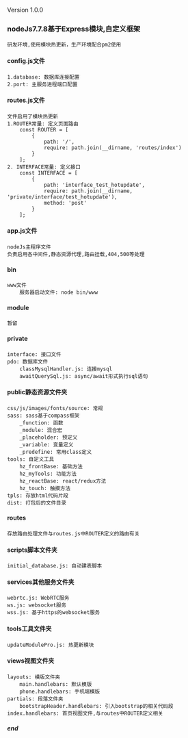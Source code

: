 Version 1.0.0
### nodeJs7.7.8基于Express模块,自定义框架
	研发环境,使用模块热更新，生产环境配合pm2使用

#### config.js文件
	1.database: 数据库连接配置
	2.port: 主服务进程端口配置
	
#### routes.js文件
	文件启用了模块热更新
	1.ROUTER常量: 定义页面路由
		const ROUTER = [
			{
				path: '/',
				require: path.join(__dirname, 'routes/index')
			}
		];
	2. INTERFACE常量: 定义接口
		const INTERFACE = [
			{
				path: 'interface_test_hotupdate',
				require: path.join(__dirname, 'private/interface/test_hotupdate'),
				method: 'post'
			}
		];

#### app.js文件
	nodeJs主程序文件
	负责启用各中间件,静态资源代理,路由挂载,404,500等处理

#### bin
	www文件
		服务器启动文件: node bin/www
		
#### module
	暂留

#### private
	interface: 接口文件
	pdo: 数据库文件
		classMysqlHandler.js: 连接mysql
		awaitQuerySql.js: async/await形式执行sql语句

#### public静态资源文件夹
	css/js/images/fonts/source: 常规
	sass: sass基于compass框架
		_function: 函数
		_module: 混合宏
		_placeholder: 预定义
		_variable: 变量定义
		_predefine: 常用class定义
	tools: 自定义工具
		hz_frontBase: 基础方法		
		hz_myTools:	功能方法
		hz_reactBase: react/redux方法
		hz_touch: 触摸方法
	tpls: 存放html代码片段
	dist: 打包后的文件目录
	
#### routes
	存放路由处理文件与routes.js中ROUTER定义的路由有关

#### scripts脚本文件夹
	initial_database.js: 自动建表脚本
	
#### services其他服务文件夹
	webrtc.js: WebRTC服务
	ws.js: websocket服务
	wss.js: 基于https的websocket服务

#### tools工具文件夹
	updateModulePro.js: 热更新模块

#### views视图文件夹
	layouts: 模版文件夹
		main.handlebars: 默认模版
		phone.handlebars: 手机端模版
	partials: 段落文件夹
		bootstrapHeader.handlebars: 引入bootstrap的相关代码段
	index.handlebars: 首页视图文件,与routes中ROUTER定义相关
		
	
##### end
	


